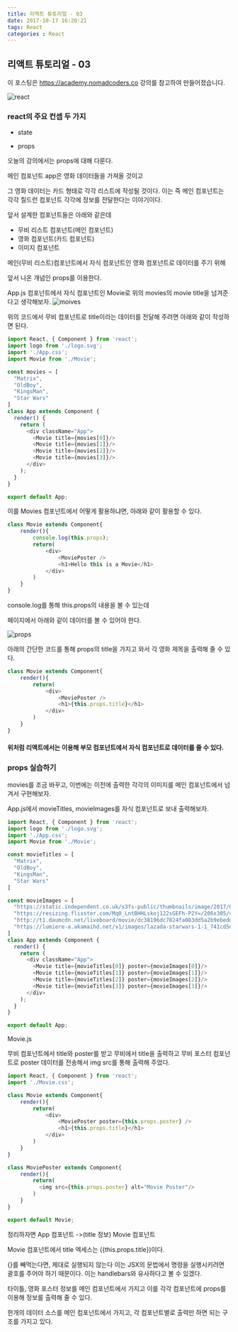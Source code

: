 ```yaml
---
title: 리액트 튜토리얼 - 03
date: 2017-10-17 16:20:21
tags: React
categories : React
---
```


## **리액트 튜토리얼 - 03**

이 포스팅은 https://academy.nomadcoders.co 강의를 참고하여 만들어졌습니다.

![react](/images/react/react.jpeg)

### react의 주요 컨셉 두 가지

- state

- props

오늘의 강의에서는 props에 대해 다룬다.

메인 컴포넌트 app은 영화 데이터들을 가져올 것이고

그 영화 데이터는 카드 형태로 각각 리스트에 작성될 것이다.
이는 즉 메인 컴포넌트는 각각 칠드런 컴포넌트 각각에 정보를 전달한다는 이야기이다.

앞서 설계한 컴포넌트들은 아래와 같은데

- 무비 리스트 컴포넌트(메인 컴포넌트)
- 영화 컴포넌트(카드 컴포넌트)
- 이미지 컴포넌트

메인(무비 리스트)컴포넌트에서 자식 컴포넌트인 영화 컴포넌트로 데이터를 주기 위해

앞서 나온 개념인 props를 이용한다.

App.js 컴포넌트에서 자식 컴포넌트인 Movie로 위의 movies의 movie title을 넘겨준다고 생각해보자.
![moives](/images/react/movies.png)

위의 코드에서 무비 컴포넌트로 title이라는 데이터를 전달해 주려면 아래와 같이 작성하면 된다.

```javascript
import React, { Component } from 'react';
import logo from './logo.svg';
import './App.css';
import Movie from './Movie';

const movies = [
  "Matrix",
  "OldBoy",
  "KingsMan",
  "Star Wars"
]
class App extends Component {
  render() {
    return (
      <div className="App">
        <Movie title={movies[0]}/>
        <Movie title={movies[1]}/>
        <Movie title={movies[2]}/>
        <Movie title={movies[3]}/>
      </div>
    );
  }
}

export default App;

```

이를 Movies 컴포넌트에서 어떻게 활용하냐면, 아래와 같이 활용할 수 있다.
```javascript
class Movie extends Component{
    render(){
        console.log(this.props);
        return(
            <div>
                <MoviePoster />
                <h1>Hello this is a Movie</h1>
            </div>
        )
    }
}
```

console.log를 통해 this.props의 내용을 볼 수 있는데

페이지에서 아래와 같이 데이터를 볼 수 있어야 한다.

![props](/images/react/props.png)

아래의 간단한 코드를 통해 props의 title을 가지고 와서 각 영화 제목을 출력해 줄 수 있다.
```javascript
class Movie extends Component{
    render(){
        return(
            <div>
                <MoviePoster />
                <h1>{this.props.title}</h1>
            </div>
        )
    }
}
```

#### 위처럼 리액트에서는 이용해 부모 컴포넌트에서 자식 컴포넌트로 데이터를 줄 수 있다.

### props 실습하기

movies를 조금 바꾸고, 이번에는 이전에 출력한 각각의 이미지를 메인 컴포넌트에서 넘겨서 구현해보자.

App.js에서 movieTitles, movieImages를 자식 컴포넌트로 보내 출력해보자.
```javascript
import React, { Component } from 'react';
import logo from './logo.svg';
import './App.css';
import Movie from './Movie';

const movieTitles = [
  "Matrix",
  "OldBoy",
  "KingsMan",
  "Star Wars"
]

const movieImages = [
  "https://static.independent.co.uk/s3fs-public/thumbnails/image/2017/02/01/09/the-matrix.jpg",
  "https://resizing.flixster.com/Mq0_LntBHHLskoj122sGEFh-P2Y=/206x305/v1.bTsxMTE3NjY0NjtqOzE3NTQ0OzEyMDA7MTQwMDsyMTAw",
  "http://t1.daumcdn.net/liveboard/movie/dc38196dc7824fa083dd5a2b9ebedd8c.JPG",
  "https://lumiere-a.akamaihd.net/v1/images/lazada-starwars-1-1_741cd5d6.jpeg?region=0%2C0%2C1000%2C1000&width=320"
]
class App extends Component {
  render() {
    return (
      <div className="App">
        <Movie title={movieTitles[0]} poster={movieImages[0]}/>
        <Movie title={movieTitles[1]} poster={movieImages[1]}/>
        <Movie title={movieTitles[2]} poster={movieImages[2]}/>
        <Movie title={movieTitles[3]} poster={movieImages[3]}/>
      </div>
    );
  }
}

export default App;

```

Movie.js

무비 컴포넌트에서 title와 poster를 받고 무비에서 title을 출력하고
무비 포스터 컴포넌트로 poster 데이터를 전송해서 img src를 통해 출력해 주었다.

```javascript
import React, { Component } from 'react';
import './Movie.css';

class Movie extends Component{
    render(){
        return(
            <div>
                <MoviePoster poster={this.props.poster} />
                <h1>{this.props.title}</h1>
            </div>
        )
    }
}

class MoviePoster extends Component{
    render(){
        return(
          <img src={this.props.poster} alt="Movie Poster"/>
        )
    }
}

export default Movie;
```

정리하자면 App 컴포넌트 ->(title 정보) Movie 컴포넌트

Movie 컴포넌트에서 title 엑세스는 ({this.props.title})이다.

{}를 빼먹는다면, 제대로 실행되지 않는다 이는 JSX의 문법에서 명령을 실행시키려면 괄호를 주어야 하기 때문이다. 이는 handlebars와 유사하다고 볼 수 있겠다.


타이틀, 영화 포스터 정보를 메인 컴포넌트에서 가지고 이를 각각 컴포넌트에 props를 이용해 정보를 출력해 줄 수 있다.

한개의 데이터 소스를 메인 컴포넌트에서 가지고, 각 컴포넌트별로 출력만 하면 되는 구조를 가지고 있다.
